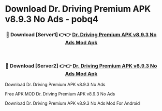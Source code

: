 # Download Dr. Driving Premium APK v8.9.3 No Ads - pobq4



<div align="center">
<h3>🔴 Download [Server1] 👉👉 <a href="https://momento.my/?title=Dr._Driving_Premium_APK_v8.9.3_No_Ads">Dr. Driving Premium APK v8.9.3 No Ads Mod Apk</a></h3><br>

<h3>🔴 Download [Server2] 👉👉 <a href="https://momento.my/?title=Dr._Driving_Premium_APK_v8.9.3_No_Ads">Dr. Driving Premium APK v8.9.3 No Ads Mod Apk</a></h3>
</div>



Download Dr. Driving Premium APK v8.9.3 No Ads 

Free APK MOD Dr. Driving Premium APK v8.9.3 No Ads 

Download Dr. Driving Premium APK v8.9.3 No Ads Mod For Android
